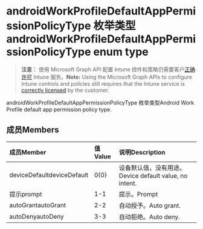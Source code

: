 # <a name="androidworkprofiledefaultapppermissionpolicytype-enum-type"></a><span data-ttu-id="50721-101">androidWorkProfileDefaultAppPermissionPolicyType 枚举类型</span><span class="sxs-lookup"><span data-stu-id="50721-101">androidWorkProfileDefaultAppPermissionPolicyType enum type</span></span>

> <span data-ttu-id="50721-102">**注意：** 使用 Microsoft Graph API 配置 Intune 控件和策略仍需要客户[正确许可](https://go.microsoft.com/fwlink/?linkid=839381) Intune 服务。</span><span class="sxs-lookup"><span data-stu-id="50721-102">**Note:** Using the Microsoft Graph APIs to configure Intune controls and policies still requires that the Intune service is [correctly licensed](https://go.microsoft.com/fwlink/?linkid=839381) by the customer.</span></span>

<span data-ttu-id="50721-103">androidWorkProfileDefaultAppPermissionPolicyType 枚举类型</span><span class="sxs-lookup"><span data-stu-id="50721-103">Android Work Profile default app permission policy type.</span></span>
## <a name="members"></a><span data-ttu-id="50721-104">成员</span><span class="sxs-lookup"><span data-stu-id="50721-104">Members</span></span>
|<span data-ttu-id="50721-105">成员</span><span class="sxs-lookup"><span data-stu-id="50721-105">Member</span></span>|<span data-ttu-id="50721-106">值</span><span class="sxs-lookup"><span data-stu-id="50721-106">Value</span></span>|<span data-ttu-id="50721-107">说明</span><span class="sxs-lookup"><span data-stu-id="50721-107">Description</span></span>|
|:---|:---|:---|
|<span data-ttu-id="50721-108">deviceDefault</span><span class="sxs-lookup"><span data-stu-id="50721-108">deviceDefault</span></span>|<span data-ttu-id="50721-109">0</span><span class="sxs-lookup"><span data-stu-id="50721-109">{0}</span></span>|<span data-ttu-id="50721-110">设备默认值，没有用途。</span><span class="sxs-lookup"><span data-stu-id="50721-110">Device default value, no intent.</span></span>|
|<span data-ttu-id="50721-111">提示</span><span class="sxs-lookup"><span data-stu-id="50721-111">prompt</span></span>|<span data-ttu-id="50721-112">1</span><span class="sxs-lookup"><span data-stu-id="50721-112">-1</span></span>|<span data-ttu-id="50721-113">提示。</span><span class="sxs-lookup"><span data-stu-id="50721-113">Prompt</span></span>|
|<span data-ttu-id="50721-114">autoGrant</span><span class="sxs-lookup"><span data-stu-id="50721-114">autoGrant</span></span>|<span data-ttu-id="50721-115">2</span><span class="sxs-lookup"><span data-stu-id="50721-115">-2</span></span>|<span data-ttu-id="50721-116">自动授予。</span><span class="sxs-lookup"><span data-stu-id="50721-116">Auto grant.</span></span>|
|<span data-ttu-id="50721-117">autoDeny</span><span class="sxs-lookup"><span data-stu-id="50721-117">autoDeny</span></span>|<span data-ttu-id="50721-118">3</span><span class="sxs-lookup"><span data-stu-id="50721-118">-3</span></span>|<span data-ttu-id="50721-119">自动拒绝。</span><span class="sxs-lookup"><span data-stu-id="50721-119">Auto deny.</span></span>|








